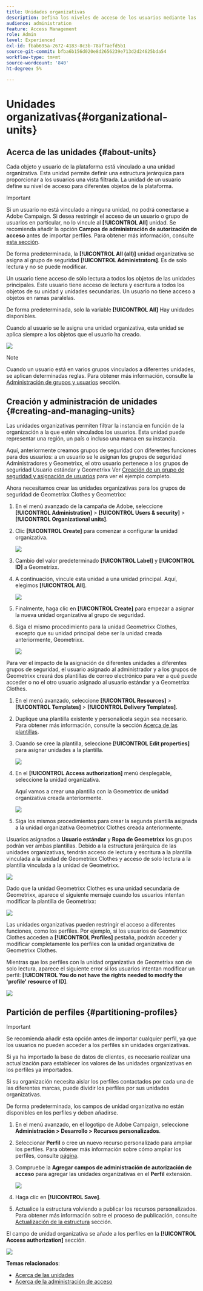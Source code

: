 ```yaml
---
title: Unidades organizativas
description: Defina los niveles de acceso de los usuarios mediante las unidades organizativas
audience: administration
feature: Access Management
role: Admin
level: Experienced
exl-id: fbab695a-2672-4183-8c3b-78af7aefd5b1
source-git-commit: bfba6b156d020e8d2656239e713d2d24625bda54
workflow-type: tm+mt
source-wordcount: '840'
ht-degree: 5%

---
```


# Unidades organizativas{#organizational-units}

## Acerca de las unidades {#about-units}

Cada objeto y usuario de la plataforma está vinculado a una unidad organizativa. Esta unidad permite definir una estructura jerárquica para proporcionar a los usuarios una vista filtrada. La unidad de un usuario define su nivel de acceso para diferentes objetos de la plataforma.

>[!IMPORTANT]
>
>Si un usuario no está vinculado a ninguna unidad, no podrá conectarse a Adobe Campaign. Si desea restringir el acceso de un usuario o grupo de usuarios en particular, no lo vincule al **[!UICONTROL All]** unidad. Se recomienda añadir la opción **Campos de administración de autorización de acceso** antes de importar perfiles. Para obtener más información, consulte [esta sección](../../administration/using/organizational-units.md#partitioning-profiles).
>
>De forma predeterminada, la **[!UICONTROL All (all)]** unidad organizativa se asigna al grupo de seguridad **[!UICONTROL Administrators]**. Es de solo lectura y no se puede modificar.

Un usuario tiene acceso de sólo lectura a todos los objetos de las unidades principales. Este usuario tiene acceso de lectura y escritura a todos los objetos de su unidad y unidades secundarias. Un usuario no tiene acceso a objetos en ramas paralelas.

De forma predeterminada, solo la variable **[!UICONTROL All]** Hay unidades disponibles.

Cuando al usuario se le asigna una unidad organizativa, esta unidad se aplica siempre a los objetos que el usuario ha creado.

![](assets/user_management_2.png)

>[!NOTE]
>
>Cuando un usuario está en varios grupos vinculados a diferentes unidades, se aplican determinadas reglas. Para obtener más información, consulte la [Administración de grupos y usuarios](../../administration/using/managing-groups-and-users.md) sección.

## Creación y administración de unidades {#creating-and-managing-units}

Las unidades organizativas permiten filtrar la instancia en función de la organización a la que estén vinculados los usuarios. Esta unidad puede representar una región, un país o incluso una marca en su instancia.

Aquí, anteriormente creamos grupos de seguridad con diferentes funciones para dos usuarios: a un usuario se le asignan los grupos de seguridad Administradores y Geometrixx, el otro usuario pertenece a los grupos de seguridad Usuario estándar y Geometrixx Ver [Creación de un grupo de seguridad y asignación de usuarios](../../administration/using/managing-groups-and-users.md#creating-a-security-group-and-assigning-users) para ver el ejemplo completo.

Ahora necesitamos crear las unidades organizativas para los grupos de seguridad de Geometrixx Clothes y Geometrixx:

1. En el menú avanzado de la campaña de Adobe, seleccione **[!UICONTROL Administration]** > **[!UICONTROL Users & security]** > **[!UICONTROL Organizational units]**.
1. Clic **[!UICONTROL Create]** para comenzar a configurar la unidad organizativa.

   ![](assets/manage_units_1.png)

1. Cambio del valor predeterminado **[!UICONTROL Label]** y **[!UICONTROL ID]** a Geometrixx.
1. A continuación, vincule esta unidad a una unidad principal. Aquí, elegimos **[!UICONTROL All]**.

   ![](assets/manage_units_2.png)

1. Finalmente, haga clic en **[!UICONTROL Create]** para empezar a asignar la nueva unidad organizativa al grupo de seguridad.
1. Siga el mismo procedimiento para la unidad Geometrixx Clothes, excepto que su unidad principal debe ser la unidad creada anteriormente, Geometrixx.

   ![](assets/manage_units_3.png)

Para ver el impacto de la asignación de diferentes unidades a diferentes grupos de seguridad, el usuario asignado al administrador y a los grupos de Geometrixx creará dos plantillas de correo electrónico para ver a qué puede acceder o no el otro usuario asignado al usuario estándar y a Geometrixx Clothes.

1. En el menú avanzado, seleccione **[!UICONTROL Resources]** > **[!UICONTROL Templates]** > **[!UICONTROL Delivery Templates]**.
1. Duplique una plantilla existente y personalícela según sea necesario. Para obtener más información, consulte la sección [Acerca de las plantillas](../../start/using/marketing-activity-templates.md).
1. Cuando se cree la plantilla, seleccione **[!UICONTROL Edit properties]** para asignar unidades a la plantilla.

   ![](assets/manage_units_6.png)

1. En el **[!UICONTROL Access authorization]** menú desplegable, seleccione la unidad organizativa.

   Aquí vamos a crear una plantilla con la Geometrixx de unidad organizativa creada anteriormente.

   ![](assets/manage_units_5.png)

1. Siga los mismos procedimientos para crear la segunda plantilla asignada a la unidad organizativa Geometrixx Clothes creada anteriormente.

Usuarios asignados a **Usuario estándar** y **Ropa de Geometrixx** los grupos podrán ver ambas plantillas. Debido a la estructura jerárquica de las unidades organizativas, tendrán acceso de lectura y escritura a la plantilla vinculada a la unidad de Geometrixx Clothes y acceso de solo lectura a la plantilla vinculada a la unidad de Geometrixx.

![](assets/manage_units_7.png)

Dado que la unidad Geometrixx Clothes es una unidad secundaria de Geometrixx, aparece el siguiente mensaje cuando los usuarios intentan modificar la plantilla de Geometrixx:

![](assets/manage_units_8.png)

Las unidades organizativas pueden restringir el acceso a diferentes funciones, como los perfiles. Por ejemplo, si los usuarios de Geometrixx Clothes acceden a **[!UICONTROL Profiles]** pestaña, podrán acceder y modificar completamente los perfiles con la unidad organizativa de Geometrixx Clothes.

Mientras que los perfiles con la unidad organizativa de Geometrixx son de solo lectura, aparece el siguiente error si los usuarios intentan modificar un perfil: **[!UICONTROL You do not have the rights needed to modify the 'profile' resource of ID]**.

![](assets/manage_units_10.png)

## Partición de perfiles {#partitioning-profiles}

>[!IMPORTANT]
>
>Se recomienda añadir esta opción antes de importar cualquier perfil, ya que los usuarios no pueden acceder a los perfiles sin unidades organizativas.
>
>Si ya ha importado la base de datos de clientes, es necesario realizar una actualización para establecer los valores de las unidades organizativas en los perfiles ya importados.

Si su organización necesita aislar los perfiles contactados por cada una de las diferentes marcas, puede dividir los perfiles por sus unidades organizativas.

De forma predeterminada, los campos de unidad organizativa no están disponibles en los perfiles y deben añadirse.

1. En el menú avanzado, en el logotipo de Adobe Campaign, seleccione **Administración > Desarrollo > Recursos personalizados**.
1. Seleccionar **Perfil** o cree un nuevo recurso personalizado para ampliar los perfiles. Para obtener más información sobre cómo ampliar los perfiles, consulte [página](../../developing/using/extending-the-profile-resource-with-a-new-field.md#step-1--extend-the-profile-resource).
1. Compruebe la **Agregar campos de administración de autorización de acceso** para agregar las unidades organizativas en el **Perfil** extensión.

   ![](assets/user_management_9.png)

1. Haga clic en **[!UICONTROL Save]**.
1. Actualice la estructura volviendo a publicar los recursos personalizados. Para obtener más información sobre el proceso de publicación, consulte [Actualización de la estructura](../../developing/using/updating-the-database-structure.md) sección.

El campo de unidad organizativa se añade a los perfiles en la **[!UICONTROL Access authorization]** sección.

![](assets/user_management_10.png)

**Temas relacionados**:

* [Acerca de las unidades](../../administration/using/organizational-units.md#about-units)
* [Acerca de la administración de acceso](../../administration/using/about-access-management.md)
